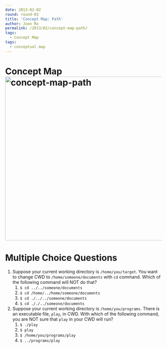```yaml
---
date: 2013-02-02
round: round-03
title: 'Concept Map: Path'
author: Joon Ro
permalink: /2013/02/concept-map-path/
tags:
  - Concept Map
tags:
  - conceptual map
---
```

<h1 style="text-align: left;">
  Concept Map<a href="http://teaching.software-carpentry.org/wp-content/uploads/2013/02/snapshot2.jpeg"><img class="alignnone size-large wp-image-1583" alt="concept-map-path" src="http://teaching.software-carpentry.org/wp-content/uploads/2013/02/snapshot2-1024x764.jpeg" width="707" height="527" /></a>
</h1>

# Multiple Choice Questions

1.  Suppose your current working directory is `/home/you/target`. You want to change CWD to `/home/someone/documents` with `cd` command. Which of the following command will NOT do that? 
    1.  `$ cd ../../someone/documents`
    2.  `$ cd /home/../home/someone/documents`
    3.  `$ cd ./../../someone/documents`
    4.  `$ cd ././../someone/documents`
2.  Suppose your current working directory is `/home/you/programs`. There is an executable file, `play`, in CWD. With which of the following command, you are NOT sure that `play` in your CWD will run? 
    1.  `$ ./play`
    2.  `$ play`
    3.  `$ /home/you/programs/play`
    4.  `$ ../programs/play`

